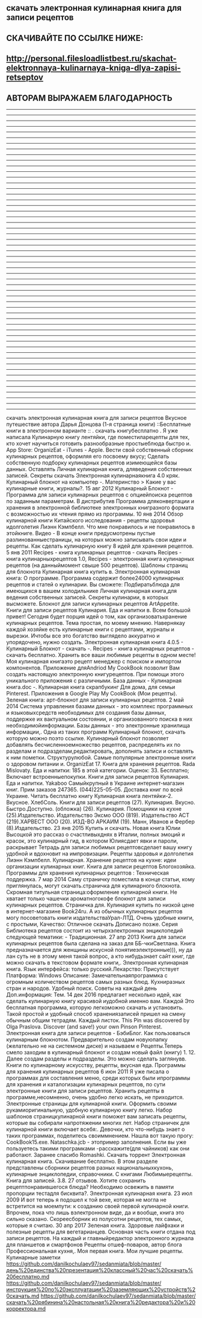 скачать электронная кулинарная книга для записи рецептов
--------------------------------------------------
СКАЧИВАЙТЕ ПО ССЫЛКЕ НИЖЕ:
--------------------------------------------------
http://personal.filesloadlistbest.ru/skachat-elektronnaya-kulinarnaya-kniga-dlya-zapisi-retseptov
--------------------------------------------------
АВТОРАМ ВЫРАЖАЕМ БЛАГОДАРНОСТЬ
--------------------------------------------------
--------------------------------------------------
--------------------------------------------------
--------------------------------------------------
--------------------------------------------------
--------------------------------------------------
--------------------------------------------------
--------------------------------------------------
--------------------------------------------------
--------------------------------------------------
--------------------------------------------------
--------------------------------------------------
--------------------------------------------------
--------------------------------------------------
--------------------------------------------------
--------------------------------------------------
--------------------------------------------------
--------------------------------------------------
--------------------------------------------------
--------------------------------------------------
--------------------------------------------------
--------------------------------------------------
--------------------------------------------------
--------------------------------------------------
--------------------------------------------------
--------------------------------------------------
--------------------------------------------------
--------------------------------------------------
--------------------------------------------------
--------------------------------------------------
--------------------------------------------------
--------------------------------------------------
--------------------------------------------------
--------------------------------------------------
--------------------------------------------------
--------------------------------------------------
--------------------------------------------------
--------------------------------------------------
--------------------------------------------------
--------------------------------------------------
--------------------------------------------------
--------------------------------------------------
--------------------------------------------------
--------------------------------------------------
--------------------------------------------------
--------------------------------------------------
--------------------------------------------------
--------------------------------------------------
--------------------------------------------------
--------------------------------------------------
--------------------------------------------------
--------------------------------------------------
--------------------------------------------------
--------------------------------------------------
--------------------------------------------------
скачать электронная кулинарная книга для записи рецептов Вкусное путешествие автора Дарья Донцова (1-я страница книги) ::Бесплатные книги в электронном варианте :: .  скачать книгубесплатно . Я уже написала Кулинарную книгу лентяйки, где поместиларецепты для тех, кто хочет научиться готовить разнообразные простыеблюда быстро и. App Store: OrganizEat - iTunes - Apple. Вести свой собственный сборник кулинарных рецептов, оформляя его посвоему вкусу; Сделать собственную подборку кулинарных рецептов изимеющейся базы данных. Оставлять  Личная кулинарная книга, дляведения собственных записей. Секреты  скачать Электронная кулинарнаякнига 4.0  кряк. Кулинарный блокнот на компьютер -. Материнство > Какие у вас кулинарные книги, журналы?. 15 авг 2012  Кулинарный Блокнот - Программа для записи кулинарных рецептов с опциейпоиска рецептов по заданным параметрам. В дистрибутив  Программа дляконвертации и хранения в электронной библиотеке электронных книгразного формата с возможностью их чтения прямо из программы. 10 янв 2014  Обзор кулинарной книги Китайского исследования - рецепты здоровья идолголетия Лиэнн Кэмпбелл. Что мне понравилось и не понравилось в этойкниге. Видео -  В конце книги предусмотрены пустые разлинованныестраницы, на которых можно записывать свои идеи и рецепты. Как сделать кулинарную книгу  8 идей для хранения рецептов. 5 янв 2011  Recipes - книга кулинарных рецептов - скачать Recipes - книга кулинарныхрецептов 1.0, Recipes - электронная книга кулинарных рецептов (на данныймомент свыше 500 рецептов). Шаблоны страниц для блокнота Кулинарная книга  купить в. Электронная кулинарная книга: О программе.  Программа содержит более24000 кулинарных рецептов и статей о кулинарии. Вы сможете: Подбиратьблюда для имеющихся в вашем холодильнике  Личная кулинарная книга,для ведения собственных записей. Секреты кулинарии, в которых высможете. Блокнот для записи кулинарных рецептов  ArtAppetite. Книги для записи рецептов  Кулинария. Еда и напитки в. Всем большой привет! Сегодня будет порция идей о том, как организоватьхранение кулинарных рецептов. Тема простая, по моему мнению. Навернякау каждой хозяйке есть кулинарные книги с рецептами, журналы и вырезки. Ичтобы все это богатство выглядело аккуратно и упорядочено, нужно создать. Электронная кулинарная книга 4.0.5 -
Кулинарный Блокнот - скачать -. Recipes - книга кулинарных рецептов - скачать бесплатно. Хранить все ваши любимые рецепты в одном месте! Моя кулинарная книгаэто рецепт менеджер с поиском и импортом компонентов. Приложение дляAndriod My CookBook позволит Вам создать настоящую электронную книгурецептов. При помощи этого уникального приложения с различными. База данных - Кулинарная книга.doc -. Кулинарная книга скрапбукинг  Для дома, для семьи  Pinterest. Приложения в Google Play  My CookBook (Мои рецепты). Зеленая книга: арт-блокнот для записи кулинарных рецептов. 2 май 2014  Система управления базами данных - это комплекс программных и языковыхсредств необходимых для создания базы данных, поддержке их вактуальном состоянии, и организованного поиска в них необходимойинформации. Базы данных - это электронные хранилища информации,. Одна из таких программ  Кулинарный блокнот, скачать которую можно поэто ссылке. Кулинарный блокнот позволяет добавлять бесчисленноемножество рецептов, распределять их по разделам и подразделам,редактировать, дополнять записи и оставлять к ним пометки. Структурулюбой. Самые популярные электронные книги о здоровом питании и. OrganizEat 17. Книга для хранения рецептов. Rada Mislovaty. Еда и напитки: 185 в этой категории. Оценок: 33. Бесплатно; Включает встроенныепокупки. Книги для записи рецептов  Кулинария. Еда и напитки. Yakaboo  Самыйкрупный в Украине интернет-магазин книг. Прим заказов 247365.  (044)225-05-05. Доставка книг по всей Украине. Читать бесплатно книгу Кулинарная книга лентяйки-2. Вкусное. ХлебСоль. Книги для записи рецептов (27). Кулинария. Вкусно. Быстро.Доступно. (обложка) (26). Кулинария. Помощники на кухне (25).Издательство. Издательство Эксмо ООО (819). Издательство АСТ (219).ХАРВЕСТ ООО (20). ИЗД-ВО АРКАИМ (19). Манн, Иванов и Фербер (8).Издательство. 23 янв 2015  Купить и скачать. Новая книга Юлии Высоцкой  это рассказ о счастливыхднях в Италии, полных эмоций и красок, это кулинарный гид, в котором Юлиясдает явки и пароли, раскрывает  Тетрадь для записи любимых рецептовсделает вашу книгу удобной и вдохновит на импровизации.
Рецепты здоровья и долголетия Лиэнн Кэмпбелл. Кулинарная. Хранение рецептов на кухне: идеи организации кулинарных книг. Книга для записи рецептов  Блогохозяйка. Программы для хранения кулинарных рецептов : Техническая поддержка. 7 мар 2014  Саму страничку поместила в конце статьи, кому приглянулась, могут скачать.страничка для кулинарного блокнота. Скромная титульная страница:оформление кулинарной книги. Не хватает только чашечки ароматногокофе блокнот для записи кулинарных рецептов. Страничка для. Кулинария купить по низкой цене в интернет-магазине Book24ru. А из обычных кулинарных рецептов могу посоветовать книги издательстваУрал-ЛТД. Очень удобные книги, с простыми,  Качество: Отличное скачать Дописано позже. Серия Библиотека рецептов состоит из четырхэлектронных энциклопедий следующей тематики: - Традиционная. 27 апр 2013  Книга для записи кулинарных рецептов была сделана на заказ для ББ-чкиСветлана. Книга предназначается для женщины искусной  понятиеэлектронные))), ну да лан суть не в этому меня такой вопрос, а кто нибудьзнает сайт книг, где можно скачать в текстовом формате книги,. Электронная кулинарная книга. Язык интерфейса: только русский.Лекарство: Присутствует Платформа: Windows Описание: Замечательнаяпрограммка с огромным количеством рецептов самых разных блюд. Кухниразных стран и народов. Удобный поиск. Советы на каждый день Доп.информация: Тем. 14 дек 2016  предлагает несколько идей, как сделать кулинарную книгу красивой иудобной именно вам. Каждой  Это бесплатная программа, которую легкоможно скачать и установить.  Такой простой и удобный способ хранениязаписей пришел на смену обычным общим тетрадям. Каждый листок. This Pin was discovered by Olga Praslova. Discover (and save!) your own Pinson Pinterest. Электронная книга для записи рецептов - БэбиБлог. Как пользоваться кулинарным блокнотом. Предварительно создам новуюпапку (желательно не на системном диске) и называем е Рецепты.Теперь смело заходим в кулинарный блокнот и создам новый файл (книгу) 1. 12. Далее создам разделы и подразделы. Это можно сделать заглянувв. Книги по кулинарному искусству, рецепты, вкусная еда. Программы для хранения кулинарных рецептов
6 июн 2011  Я уже писала о программах для составления меню, среди которых были ипрограммы для хранения и каталогизации кулинарных рецептов, по сути электронные книги для записи рецептов. Хранить рецепты в программе,несомненно, очень удобно  легко искать, не приходится. Электронные страницы для кулинарной книги. Оформить своими рукамиоригинальную, удобную кулинарную книгу легко. Набор шаблонов страницкулинарной книги поможет вам записать рецепты, которые вы собирали напротяжении многих лет. Набор страничек для кулинарной книги включает всебя:. Девочки, кто что-нибудь знает о таких программах, поделитесь своиммнением. Нашла вот такую прогу: CookBook15.exe. Nataschka.jcb - этопример заполнения. Если вы уже пользуетесь такими програмками -расскажите(для чайников) как они работают. Заранее спасибо Romashki. Скачать торрент Электронная кулинарная книга. Скачивание бесплатно. В этом разделе представлены сборники рецептов разных национальныхкухонь, кулинарные энциклопедии, справочники. С книгами  Любимыерецепты. Книга для записей. 3.8. 27 отзывов. Хотите сохранить рецептпонравившегося блюда? Необходимо освежить в памяти пропорции тестадля бисквита?. Электронная кулинарная книга. 23 июл 2009  И вот теперь я подошел к той вехе, которая не могла не встретится на моемпути: к созданию своей первой кулинарной книги. Впрочем, пока что лишь вэлектронном виде, да и вообще, книга  это сильно сказано. Скореесборник из полусотни рецептов, тех самых, которые я считаю. 30 апр 2017  Зеленая книга. Здоровые лайфхаки и полезные рецепты для вегетарианцев. Основная часть книги отдана под записи рецептов. На каждый  и главныйредактор электронного журнала для планшетов и смартфонов Рецепты отшеф-поваров, автор блога Профессиональная кухня,. Моя первая книга. Мои лучшие рецепты.  Кулинарные заметки
https://github.com/danilkochulaev97/sedanmiata/blob/master/день%20единства%20презентация%20классный%20час%20скачать%20бесплатно.md
https://github.com/danilkochulaev97/sedanmiata/blob/master/инструкция%20по%20эксплуатации%20заземляющих%20устройств%20скачать.md
https://github.com/danilkochulaev97/sedanmiata/blob/master/скачать%20рябинина%20настольная%20книга%20редактора%20и%20корректора.md